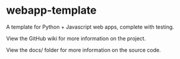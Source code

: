 webapp-template
===========

A template for Python + Javascript web apps, complete with testing.

View the GitHub wiki for more information on the project.

View the docs/ folder for more information on the source code.
